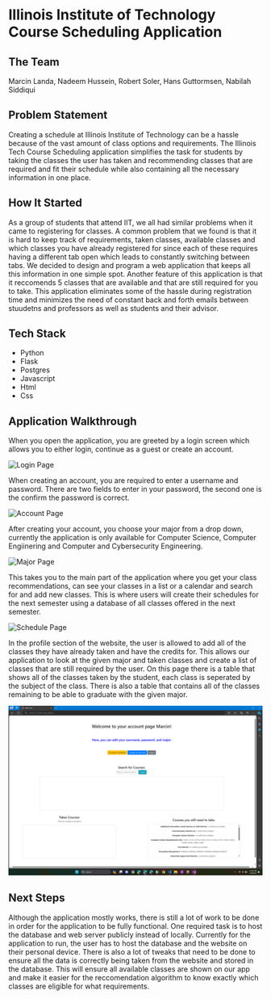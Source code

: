 # Illinois Institute of Technology Course Scheduling Application

## The Team
Marcin Landa, Nadeem Hussein, Robert Soler, Hans Guttormsen, Nabilah Siddiqui

## Problem Statement
Creating a schedule at Illinois Institute of Technology can be a hassle because of the vast amount of class options and requirements. The Illinois Tech Course Scheduling application simplifies the task for students by taking the classes the user has taken and recommending classes that are required and fit their schedule while also containing all the necessary information in one place.

## How It Started
As a group of students that attend IIT, we all had similar problems when it came to registering for classes. A common problem that we found is that it is hard to keep track of requirements, taken classes, available classes and which classes you have already registered for since each of these requires having a different tab open which leads to constantly switching between tabs. We decided to design and program a web application that keeps all this information in one simple spot. Another feature of this application is that it reccomends 5 classes that are available and that are still required for you to take. This application eliminates some of the hassle during registration time and minimizes the need of constant back and forth emails between stuudetns and professors as well as students and their advisor.

## Tech Stack
- Python
- Flask
- Postgres
- Javascript
- Html
- Css
  
## Application Walkthrough
When you open the application, you are greeted by a login screen which allows you to either login, continue as a guest or create an account. 

![Login Page](FlaskReference\static\images\Page1.png "Login Page")

When creating an account, you are required to enter a username and password. There are two fields to enter in your password, the second one is the confirm the password is correct.

![Account Page](FlaskReference\static\images\Page2.png "Account Page")

After creating your account, you choose your major from a drop down, currently the application is only available for Computer Science, Computer Engiinering and Computer and Cybersecurity Engineering.

![Major Page](FlaskReference\static\images\Page3.png "Major Page")

This takes you to the main part of the application where you get your class recommendations, can see your classes in a list or a calendar and search for and add new classes. This is where users will create their schedules for the next semester using a database of all classes offered in the next semester. 

![Schedule Page](FlaskReference\static\images\Page4.png "Schedule Page")

In the profile section of the website, the user is allowed to add all of the classes they have already taken and have the credits for. This allows our application to look at the given major and taken classes and create a list of classes that are still required by the user. On this page there is a table that shows all of the classes taken by the student, each class is seperated by the subject of the class. There is also a table that contains all of the classes remaining to be able to graduate with the given major.

![Profile Page](FlaskReference\static\images\Page5.png "Profile Page")

## Next Steps
Although the application mostly works, there is still a lot of work to be done in order for the application to be fully functional. One required task is to host the database and web server publicly instead of locally. Currently for the application to run, the user has to host the database and the website on their personal device. There is also a lot of tweaks that need to be done to ensure all the data is correctly being taken from the website and stored in the database. This will ensure all available classes are shown on our app and make it easier for the reccomendation algorithm to know exactly which classes are eligible for what requirements.
